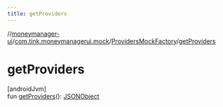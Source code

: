 ```yaml
---
title: getProviders
---
```

//[moneymanager-ui](../../../index.html)/[com.tink.moneymanagerui.mock](../index.html)/[ProvidersMockFactory](index.html)/[getProviders](get-providers.html)



# getProviders



[androidJvm]\
fun [getProviders](get-providers.html)(): [JSONObject](https://developer.android.com/reference/kotlin/org/json/JSONObject.html)





